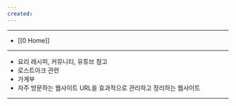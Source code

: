 ```yaml
---
created:
---
```


---
- [[0 Home]]
---

- 요리 레시피, 커뮤니티, 유튜브 참고
- 로스트아크 관련
- 가계부
- 자주 방문하는 웹사이트 URL을 효과적으로 관리하고 정리하는 웹사이트

---